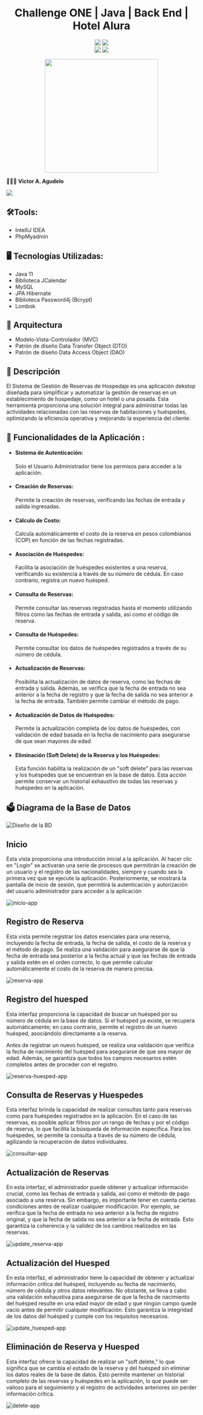 
<div align="center">
   <h1>Challenge ONE | Java | Back End | Hotel Alura</h1>
</div>

<p align="center">
  <img src="https://img.shields.io/badge/Alura_ONE-Challenge%233-orange">
  <img src="https://img.shields.io/badge/Status-finalizado-blue"><br>
  <img src="https://img.shields.io/badge/Java-11-red">
  <img src="https://img.shields.io/badge/Versión-1.1-green">
</p>

<p align="center" >
  <img width="300" heigth="300" src="https://user-images.githubusercontent.com/91544872/189419040-c093db78-c970-4960-8aca-ffcc11f7ffaf.png">
</p>

👨🏻‍💻 <strong>Victor A. Agudelo</strong></br>

<a href="https://www.linkedin.com/in/victoragudelodsw/" target="_blank">
<img src="https://img.shields.io/badge/-LinkedIn-%230077B5?style=for-the-badge&logo=linkedin&logoColor=white" target="_blank"></a>

## 🛠️Tools: 

- IntelliJ IDEA
- PhpMyadmin


## 🖥️ Tecnologías Utilizadas:

- Java 11
- Biblioteca JCalendar
- MySQL
- JPA Hibernate
- Biblioteca Password4j (Bcrypt)
- Lombok

## :pushpin: Arquitectura

- Modelo-Vista-Controlador (MVC)
- Patrón de diseño Data Transfer Object (DTO)
- Patrón de diseño Data Access Object (DAO)

## 📜 Descripción
<p>El Sistema de Gestión de Reservas de Hospedaje es una aplicación dekstop diseñada para simplificar y automatizar la gestión de reservas en un establecimiento de hospedaje, como un hotel o una posada. Esta herramienta proporciona una solución integral para administrar todas las actividades relacionadas con las reservas de habitaciones y huéspedes, optimizando la eficiencia operativa y mejorando la experiencia del cliente.</p>

## 📖 Funcionalidades de la Aplicación :

- <h4>Sistema de Autenticación:</h4> Solo el Usuario Administrador tiene los permisos para acceder a la aplicación.
- <h4>Creación de Reservas:</h4> Permite la creación de reservas, verificando las fechas de entrada y salida ingresadas.
- <h4>Cálculo de Costo:</h4> Calcula automáticamente el costo de la reserva en pesos colombianos (COP) en función de las fechas 
  registradas.
- <h4>Asociación de Huéspedes:</h4> Facilita la asociación de huéspedes existentes a una reserva, verificando su existencia a 
  través de su número de cédula. En caso contrario, registra un nuevo huésped. 
- <h4>Consulta de Reservas:</h4> Permite consultar las reservas registradas hasta el momento utilizando filtros como las fechas de 
  entrada y salida, así como el código de reserva.
- <h4>Consulta de Huéspedes:</h4> Permite consultar los datos de huéspedes registrados a través de su número de cédula.
- <h4>Actualización de Reservas:</h4> Posibilita la actualización de datos de reserva, como las fechas de entrada y salida. Además, se verifica que la fecha de entrada no sea anterior a la fecha de registro y que la fecha de salida no sea anterior a la fecha de entrada. También permite cambiar el método de pago.
- <h4>Actualización de Datos de Huéspedes:</h4> Permite la actualización completa de los datos de huéspedes, con validación de edad basada en la fecha de nacimiento para asegurarse de que sean mayores de edad
- <h4>Eliminación (Soft Delete) de la Reserva y los Huéspedes:</h4> Esta función habilita la realización de un "soft delete" para las reservas y los huéspedes que se encuentran en la base de datos. Esta acción permite conservar un historial exhaustivo de todas las reservas y huéspedes en la aplicación.

## 🗳️ Diagrama de la Base de Datos

![Diseño de la BD](https://github.com/VictorDW/ChallegeBackend-Hotel-Alura/assets/15878117/f11c020e-d4db-4dd3-9eb8-1e5ff308105d)

## Inicio
<p>Esta vista proporciona una introducción inicial a la aplicación. Al hacer clic en "Login" se activarán una serie de procesos que permitirán la creación de un usuario y el registro de las nacionalidades, siempre y cuando sea la primera vez que se ejecute la aplicación. Posteriormente, se mostrará la pantalla de inicio de sesión, que permitirá la autenticación y autorización del usuario administrador para acceder a la aplicación</p>

![inicio-app](https://github.com/VictorDW/ChallegeBackend-Hotel-Alura/assets/15878117/523e61fb-f64d-41c6-abbd-d9b06db4280a)

## Registro de Reserva
<p>Esta vista permite registrar los datos esenciales para una reserva, incluyendo la fecha de entrada, la fecha de salida, el costo de la reserva y el método de pago. Se realiza una validación para asegurarse de que la fecha de entrada sea posterior a la fecha actual y que las fechas de entrada y salida estén en el orden correcto, lo que permite calcular automáticamente el costo de la reserva de manera precisa.</p>

![reserva-app](https://github.com/VictorDW/ChallegeBackend-Hotel-Alura/assets/15878117/0619e727-841d-47b9-8077-7827cf9b10d3)

## Registro del huesped
<p>Esta interfaz proporciona la capacidad de buscar un huésped por su número de cédula en la base de datos. Si el huésped ya existe, se recupera automáticamente; en caso contrario, permite el registro de un nuevo huésped, asociándolo directamente a la reserva.</p>

<p>Antes de registrar un nuevo huésped, se realiza una validación que verifica la fecha de nacimiento del huésped para asegurarse de que sea mayor de edad. Además, se garantiza que todos los campos necesarios estén completos antes de proceder con el registro.</p>

![reserva-huesped-app](https://github.com/VictorDW/ChallegeBackend-Hotel-Alura/assets/15878117/f6a25e95-5065-428f-b12a-76fbff388535)

## Consulta de Reservas y Huespedes

<p>Esta interfaz brinda la capacidad de realizar consultas tanto para reservas como para huéspedes registrados en la aplicación. En el caso de las reservas, es posible aplicar filtros por un rango de fechas y por el código de reserva, lo que facilita la búsqueda de información específica. Para los huéspedes, se permite la consulta a través de su número de cédula, agilizando la recuperación de datos individuales.</p>

![consultar-app](https://github.com/VictorDW/ChallegeBackend-Hotel-Alura/assets/15878117/1c5f1bfe-b1b3-434f-8c59-23cc0c61bfab)

## Actualización de Reservas 

<p>En esta interfaz, el administrador puede obtener y actualizar información crucial, como las fechas de entrada y salida, así como el método de pago asociado a una reserva. Sin embargo, es importante tener en cuenta ciertas condiciones antes de realizar cualquier modificación. Por ejemplo, se verifica que la fecha de entrada no sea anterior a la fecha de registro original, y que la fecha de salida no sea anterior a la fecha de entrada. Esto garantiza la coherencia y la validez de los cambios realizados en las reservas.</p>

![update_reserva-app](https://github.com/VictorDW/ChallegeBackend-Hotel-Alura/assets/15878117/5ad192df-2fe9-4cdb-893b-722c6c400a5f)

## Actualización del Huesped

<p>En esta interfaz, el administrador tiene la capacidad de obtener y actualizar información crítica del huésped, incluyendo su fecha de nacimiento, número de cédula y otros datos relevantes. No obstante, se lleva a cabo una validación exhaustiva para asegurarse de que la fecha de nacimiento del huésped resulte en una edad mayor de edad y que ningún campo quede vacío antes de permitir cualquier modificación. Esto garantiza la integridad de los datos del huésped y cumple con los requisitos necesarios.</p>

![update_huesped-app](https://github.com/VictorDW/ChallegeBackend-Hotel-Alura/assets/15878117/5a206816-786f-4c34-b9c6-6e02a7434f6f)

## Eliminación de Reserva y Huesped

<p>Esta interfaz ofrece la capacidad de realizar un "soft delete," lo que significa que se cambia el estado de la reserva y del huésped sin eliminar los datos reales de la base de datos. Esto permite mantener un historial completo de las reservas y huéspedes en la aplicación, lo que puede ser valioso para el seguimiento y el registro de actividades anteriores sin perder información crítica.</p>

![delete-app](https://github.com/VictorDW/ChallegeBackend-Hotel-Alura/assets/15878117/cc5ec202-0a49-46f7-a2ba-13032d40862b)

